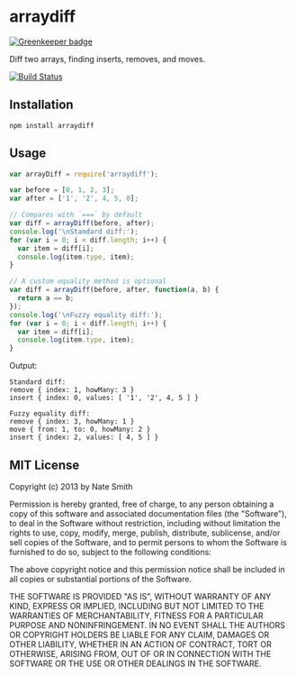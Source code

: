 # arraydiff

[![Greenkeeper badge](https://badges.greenkeeper.io/derbyjs/arraydiff.svg)](https://greenkeeper.io/)

Diff two arrays, finding inserts, removes, and moves.

[![Build Status](https://travis-ci.org/derbyjs/arraydiff.svg?branch=master)](https://travis-ci.org/derbyjs/arraydiff)

## Installation

```
npm install arraydiff
```

## Usage

```js
var arrayDiff = require('arraydiff');

var before = [0, 1, 2, 3];
var after = ['1', '2', 4, 5, 0];

// Compares with `===` by default
var diff = arrayDiff(before, after);
console.log('\nStandard diff:');
for (var i = 0; i < diff.length; i++) {
  var item = diff[i];
  console.log(item.type, item);
}

// A custom equality method is optional
var diff = arrayDiff(before, after, function(a, b) {
  return a == b;
});
console.log('\nFuzzy equality diff:');
for (var i = 0; i < diff.length; i++) {
  var item = diff[i];
  console.log(item.type, item);
}
```

Output:

```
Standard diff:
remove { index: 1, howMany: 3 }
insert { index: 0, values: [ '1', '2', 4, 5 ] }

Fuzzy equality diff:
remove { index: 3, howMany: 1 }
move { from: 1, to: 0, howMany: 2 }
insert { index: 2, values: [ 4, 5 ] }
```


## MIT License
Copyright (c) 2013 by Nate Smith

Permission is hereby granted, free of charge, to any person obtaining a copy
of this software and associated documentation files (the "Software"), to deal
in the Software without restriction, including without limitation the rights
to use, copy, modify, merge, publish, distribute, sublicense, and/or sell
copies of the Software, and to permit persons to whom the Software is
furnished to do so, subject to the following conditions:

The above copyright notice and this permission notice shall be included in
all copies or substantial portions of the Software.

THE SOFTWARE IS PROVIDED "AS IS", WITHOUT WARRANTY OF ANY KIND, EXPRESS OR
IMPLIED, INCLUDING BUT NOT LIMITED TO THE WARRANTIES OF MERCHANTABILITY,
FITNESS FOR A PARTICULAR PURPOSE AND NONINFRINGEMENT. IN NO EVENT SHALL THE
AUTHORS OR COPYRIGHT HOLDERS BE LIABLE FOR ANY CLAIM, DAMAGES OR OTHER
LIABILITY, WHETHER IN AN ACTION OF CONTRACT, TORT OR OTHERWISE, ARISING FROM,
OUT OF OR IN CONNECTION WITH THE SOFTWARE OR THE USE OR OTHER DEALINGS IN
THE SOFTWARE.

